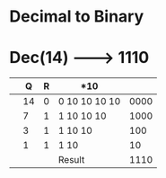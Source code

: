 # Decimal to Binary 

# Dec(14) ---> 1110

|        |    Q    |   R   |      *10       |      |
| ------ | ------- |-------|----------------|------
|        |    14    |   0   | 0 10 10 10 10 | 0000  
|        |     7    |   1   | 1 10 10 10    | 1000
|        |     3     |  1   | 1 10 10       |  100
|        |     1     |  1   | 1 10          |   10
|        |           |      |    Result     | 1110 
